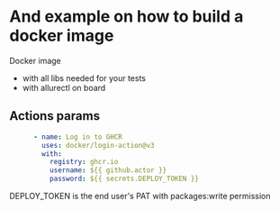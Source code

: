 # And example on how to build a docker image

Docker image

- with all libs needed for your tests
- with allurectl on board

## Actions params

```yaml
      - name: Log in to GHCR
        uses: docker/login-action@v3
        with:
          registry: ghcr.io
          username: ${{ github.actor }}
          password: ${{ secrets.DEPLOY_TOKEN }}
```

DEPLOY_TOKEN is the end user's PAT with packages:write permission



